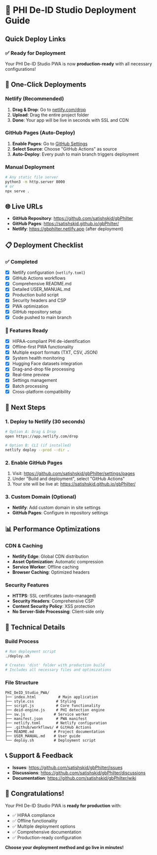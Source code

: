 # 🚀 PHI De-ID Studio Deployment Guide

## Quick Deploy Links

### ✅ Ready for Deployment
Your PHI De-ID Studio PWA is now **production-ready** with all necessary configurations!

## 🎯 One-Click Deployments

### Netlify (Recommended)
1. **Drag & Drop**: Go to [netlify.com/drop](https://app.netlify.com/drop)
2. **Upload**: Drag the entire project folder
3. **Done**: Your app will be live in seconds with SSL and CDN

### GitHub Pages (Auto-Deploy)
1. **Enable Pages**: Go to [GitHub Settings](https://github.com/satishskid/gbPhilter/settings/pages)
2. **Select Source**: Choose "GitHub Actions" as source
3. **Auto-Deploy**: Every push to main branch triggers deployment

### Manual Deployment
```bash
# Any static file server
python3 -m http.server 8000
# or
npx serve .
```

## 🌐 Live URLs

- **GitHub Repository**: https://github.com/satishskid/gbPhilter
- **GitHub Pages**: https://satishskid.github.io/gbPhilter/
- **Netlify**: https://gbphilter.netlify.app (after deployment)

## 📋 Deployment Checklist

### ✅ Completed
- [x] Netlify configuration (`netlify.toml`)
- [x] GitHub Actions workflows
- [x] Comprehensive README.md
- [x] Detailed USER_MANUAL.md
- [x] Production build script
- [x] Security headers and CSP
- [x] PWA optimization
- [x] GitHub repository setup
- [x] Code pushed to main branch

### 🎯 Features Ready
- [x] HIPAA-compliant PHI de-identification
- [x] Offline-first PWA functionality
- [x] Multiple export formats (TXT, CSV, JSON)
- [x] System health monitoring
- [x] Hugging Face datasets integration
- [x] Drag-and-drop file processing
- [x] Real-time preview
- [x] Settings management
- [x] Batch processing
- [x] Cross-platform compatibility

## 🚀 Next Steps

### 1. Deploy to Netlify (30 seconds)
```bash
# Option A: Drag & Drop
open https://app.netlify.com/drop

# Option B: CLI (if installed)
netlify deploy --prod --dir .
```

### 2. Enable GitHub Pages
1. Visit: https://github.com/satishskid/gbPhilter/settings/pages
2. Under "Build and deployment", select "GitHub Actions"
3. Your site will be live at: https://satishskid.github.io/gbPhilter/

### 3. Custom Domain (Optional)
- **Netlify**: Add custom domain in site settings
- **GitHub Pages**: Configure in repository settings

## 📊 Performance Optimizations

### CDN & Caching
- **Netlify Edge**: Global CDN distribution
- **Asset Optimization**: Automatic compression
- **Service Worker**: Offline caching
- **Browser Caching**: Optimized headers

### Security Features
- **HTTPS**: SSL certificates (auto-managed)
- **Security Headers**: Comprehensive CSP
- **Content Security Policy**: XSS protection
- **No Server-Side Processing**: Client-side only

## 🔧 Technical Details

### Build Process
```bash
# Run deployment script
./deploy.sh

# Creates 'dist' folder with production build
# Includes all necessary files and optimizations
```

### File Structure
```
PHI_DeID_Studio_PWA/
├── index.html          # Main application
├── style.css          # Styling
├── script.js          # Core functionality
├── deid-engine.js     # PHI detection engine
├── sw.js             # Service worker
├── manifest.json      # PWA manifest
├── netlify.toml       # Netlify configuration
├── .github/workflows/ # GitHub Actions
├── README.md         # Project documentation
├── USER_MANUAL.md    # User guide
└── deploy.sh         # Deployment script
```

## 📞 Support & Feedback

- **Issues**: https://github.com/satishskid/gbPhilter/issues
- **Discussions**: https://github.com/satishskid/gbPhilter/discussions
- **Documentation**: https://github.com/satishskid/gbPhilter/wiki

## 🎉 Congratulations!

Your PHI De-ID Studio PWA is **ready for production** with:
- ✅ HIPAA compliance
- ✅ Offline functionality
- ✅ Multiple deployment options
- ✅ Comprehensive documentation
- ✅ Production-ready configuration

**Choose your deployment method and go live in minutes!**